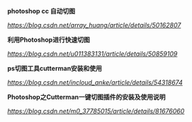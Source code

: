 **photoshop cc 自动切图**

*https://blog.csdn.net/array_huang/article/details/50162807*



**利用Photoshop进行快速切图**

*https://blog.csdn.net/u011383131/article/details/50859109*



**ps切图工具cutterman安装和使用**

*https://blog.csdn.net/incloud_anke/article/details/54318674*



**Photoshop之Cutterman一键切图插件的安装及使用说明**

*https://blog.csdn.net/m0_37785015/article/details/81676060*

